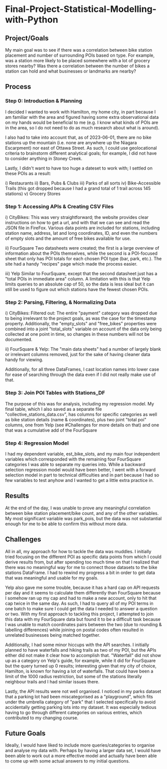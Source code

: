 # Final-Project-Statistical-Modelling-with-Python

## Project/Goals
My main goal was to see if there was a correlation between bike station placement and number of surrounding POIs based on type. For example, was a station more likely to be placed somewhere with a lot of grocery stores nearby? Was there a correlation between the number of bikes a station can hold and what businesses or landmarks are nearby?

## Process
### Step 0: Introduction & Planning
I decided I wanted to work with Hamilton, my home city, in part because I am familiar with the area and figured having some extra observational data on my hands would be beneficial to me (e.g. I know what kinds of POIs are in the area, so I do not need to do as much research about what is around). 

I also had to take into account that, as of 2023-06-01, there are no bike stations up the mountain (i.e. none are anywhere up the Niagara Escarpment) nor east of Ottawa Street. As such, I could use geolocational criteria to brainstorm different analytical goals; for example, I did not have to consider anything in Stoney Creek.

Lastly, I didn't want to have too huge a dateset to work with; I settled on these POIs as a result:

i) Restaurants
ii) Bars, Pubs & Clubs
iii) Parks of all sorts
iv) Bike-Accessible Trails (this got dropped because I had a grand total of 1 trail across 145 stations)
v) Grocery Stores


### Step 1: Accessing APIs & Creating CSV Files
i) CityBikes:
This was very straightforward; the website provides clear instructions on how to get a url, and with that we can see and read the JSON file in FireFox. Various data points are included for stations, including station name, address, lat and long coordinates, ID, and even the numbers of empty slots and the amount of free bikes available for use. 

ii) FourSquare
Two datasheets were created; the first is a large overview of information about the POIs themselves, while the second is a POI-focused sheet that only has POI totals for each chosen POI type (bar, park, etc.). The site had a handy "recipes" page which made the process easier.

iii) Yelp
Similar to FourSquare, except that the second datasheet just has a "total POIs in immediate area" column. A limitation with this is that Yelp limits queries to an absolute cap of 50, so the data is less ideal but it can still be used to figure out which stations have the fewest chosen POIs.

### Step 2: Parsing, Filtering, & Normalizing Data
i) CityBikes:
Filtered out: The entire "payment" category was dropped due to being irrelevant to the project goals, as was the case for the timestamp property. Additionally, the "empty_slots" and "free_bikes" properties were combined into a joint "total_slots" variable on account of the data only being collected at one point in time, so changes in these numbers will not be documented.

ii) FourSquare & Yelp:
The "main data sheets" had a number of largely blank or irrelevant columns removed, just for the sake of having cleaner data handy for viewing.

Additionally, for all three DataFrames, I cast location names into lower case for ease of searching through the data even if I did not really make use of that.

### Step 3: Join POI Tables with Stations_DF
The purpose of this was for analysis, including my regression model. My final table, which I also saved as a separate file "collective_stations_data.csv", has columns for specific categories as well as bike station details (name & coordinates), plus two joint "total poi" columns, one from Yelp (see #Challenges for more details on that) and one that was a cumulative add of the FourSquare

### Step 4: Regression Model
I had my dependent variable, est_bike_slots, and my main four independent variables which corresponded with the remaining four FourSquare categories I was able to separate my queries into. While a backward selection regression model would have been better, I went with a forward selection model in part to technical difficulties and in part because I had so few variables to test anyhow and I wanted to get a little extra practice in.

## Results
At the end of the day, I was unable to prove any meaningful correlation between bike station placement/bike count, and any of the other variables. My most significant variable was park_pois, but the data was not substantial enough for me to be able to confirm this without more data.

## Challenges 
All in all, my approach for how to tackle the data was muddles. I initially tried focusing on the different POI as specific data points from which I could derive results from, but after spending too much time on that I realized that there was no meaningful way for me to connect those datasets to the bike stations DataFrame. I had to rewind my progress a bit in order to get data that was meaningful and usable for my goals.

Yelp also gave me some trouble, because it has a hard cap on API requests per day and it seems to calculate them differently than FourSquare because I somehow ran up my cap and had to make a new account, only to hit that cap twice in the same day. As such, I had to query all of my POI terms in one batch to make sure I could get the data I needed to answer a question or two. With my first approach to tackling this project, I attempted to join this data with my FourSquare data but found it to be a difficult task because I was unable to match coordinates pairs between the two (due to rounding & labelling differences) while joining on postal codes often resulted in unrelated businesses being matched together. 

Additionally, I had some minor hiccups with the API searches. I initially planned to have waterfalls and hiking trails as two of my POI, but the APIs either did not make it clear how to accomplish that. "Waterfall" did not show up as a category on Yelp's guide, for example, while it did for FourSquare but the query turned up 0 results; interesting given that my city of choice, Hamilton, is known for having a lot of waterfalls. That could have been a limit of the 1000 radius restriction, but some of the stations literally neighbour trails and I had similar issues there.

Lastly, the API results were not well organised. I noticed in my parks dataset that a parking lot had been miscategorised as a "playground", which fits under the umbrella category of "park" that I selected specifically to avoid accidentally getting parking lots into my dataset. It was especially tedious having to go through different categories on various entries, which contributed to my changing course.

## Future Goals
Ideally, I would have liked to include more queries/categories to organise and analyse my data with. Perhaps by having a larger data set, I would have been able to work out a more effective model and actually have been able to come up with some actual answers to my initial questions.
